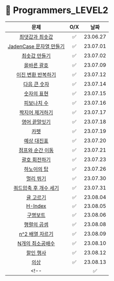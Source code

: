 # 📖 Programmers_LEVEL2
| 문제 | O/X | 날짜 |
|:----------:|:----------:|:----------:|
| [최댓값과 최솟값](https://school.programmers.co.kr/learn/courses/30/lessons/12939) | ✅ | 23.06.27 |
| [JadenCase 문자열 만들기](https://school.programmers.co.kr/learn/courses/30/lessons/12951) | ✅ | 23.07.01 |
| [최솟값 만들기](https://school.programmers.co.kr/learn/courses/30/lessons/12941) | ✅ | 23.07.02 |
| [올바른 괄호](https://school.programmers.co.kr/learn/courses/30/lessons/12909) | ✅ | 23.07.09 |
| [이진 변환 반복하기](https://school.programmers.co.kr/learn/courses/30/lessons/70129) | ✅ | 23.07.12 |
| [다음 큰 숫자](https://school.programmers.co.kr/learn/courses/30/lessons/12911) | ✅ | 23.07.14 |
| [숫자의 표현](https://school.programmers.co.kr/learn/courses/30/lessons/12924) | ✅ | 23.07.15 |
| [피보나치 수](https://school.programmers.co.kr/learn/courses/30/lessons/12945) | ✅ | 23.07.16 |
| [짝지어 제거하기](https://school.programmers.co.kr/learn/courses/30/lessons/12973) | ✅ | 23.07.17 |
| [영어 끝말잇기](https://school.programmers.co.kr/learn/courses/30/lessons/12981) | ✅ | 23.07.18 |
| [카펫](https://school.programmers.co.kr/learn/courses/30/lessons/42842) | ✅ | 23.07.19 |
| [예상 대진표](https://school.programmers.co.kr/learn/courses/30/lessons/12985) | ✅ | 23.07.20 |
| [점프와 순간 이동](https://school.programmers.co.kr/learn/courses/30/lessons/12980) | ✅ | 23.07.21 |
| [괄호 회전하기](https://school.programmers.co.kr/learn/courses/30/lessons/76502) | ✅ | 23.07.23 |
| [하노이의 탑](https://school.programmers.co.kr/learn/courses/30/lessons/12946) | ✅ | 23.07.26 |
| [멀리 뛰기](https://school.programmers.co.kr/learn/courses/30/lessons/12914) | ✅ | 23.07.30 |
| [쿼드압축 후 개수 세기](https://school.programmers.co.kr/learn/courses/30/lessons/68936) | ✅ | 23.07.31 |
| [귤 고르기](https://school.programmers.co.kr/learn/courses/30/lessons/138476) | ✅ | 23.08.04 |
| [H-Index](https://school.programmers.co.kr/learn/courses/30/lessons/42747) | ✅ | 23.08.05 |
| [구명보트](https://school.programmers.co.kr/learn/courses/30/lessons/42885) | ✅ | 23.08.06 |
| [행렬의 곱셈](https://school.programmers.co.kr/learn/courses/30/lessons/12949) | ✅ | 23.08.08 |
| [n^2 배열 자르기](https://school.programmers.co.kr/learn/courses/30/lessons/87390) | ✅ | 23.08.09 |
| [N개의 최소공배수](https://school.programmers.co.kr/learn/courses/30/lessons/12953) | ✅ | 23.08.10 |
| [할인 행사](https://school.programmers.co.kr/learn/courses/30/lessons/131127) | ✅ | 23.08.12 |
| [의상](https://school.programmers.co.kr/learn/courses/30/lessons/42578) | ✅ | 23.08.13 |
<!-- | []() | ✅ | 23.08.13 | -->